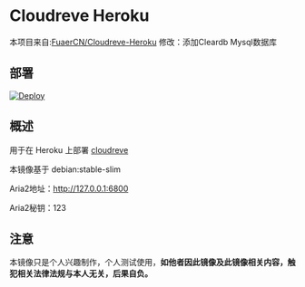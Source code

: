 # Cloudreve Heroku
本项目来自:[FuaerCN/Cloudreve-Heroku](https://github.com/FuaerCN/cloudreve-heroku)
修改：添加Cleardb Mysql数据库
## 部署

[![Deploy](https://www.herokucdn.com/deploy/button.svg)](https://dashboard.heroku.com/new?template=https://github.com/AishaFisher/cloudreve-heroku.git)

## 概述

用于在 Heroku 上部署 [cloudreve](https://cloudreve.org/)

本镜像基于 debian:stable-slim

Aria2地址：http://127.0.0.1:6800

Aria2秘钥：123

## 注意

本镜像只是个人兴趣制作，个人测试使用，**如他者因此镜像及此镜像相关内容，触犯相关法律法规与本人无关，后果自负。**
